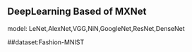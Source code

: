 ## DeepLearning Based of MXNet
model: LeNet,AlexNet,VGG,NiN,GoogleNet,ResNet,DenseNet


##dataset:Fashion-MNIST
